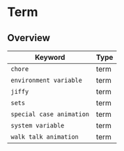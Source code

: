 # Term

## Overview

Keyword | Type
--- | ---
`chore`| term
`environment variable` | term
`jiffy` | term
`sets` | term
`special case animation` | term
`system variable` | term
`walk talk animation` | term
